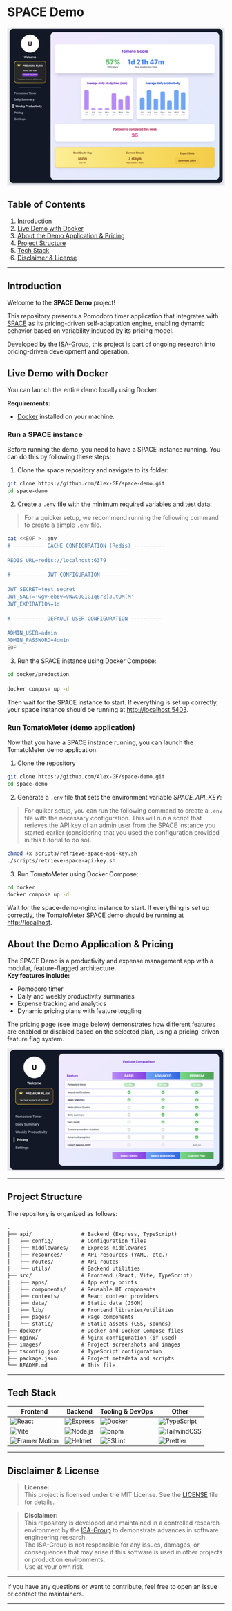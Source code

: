 # SPACE Demo

![Analytics View](images/analytics-view.png)

## Table of Contents

1. [Introduction](#introduction)
2. [Live Demo with Docker](#live-demo-with-docker)
3. [About the Demo Application & Pricing](#about-the-demo-application--pricing)
4. [Project Structure](#project-structure)
5. [Tech Stack](#tech-stack)
6. [Disclaimer & License](#disclaimer--license)

---

## Introduction

Welcome to the **SPACE Demo** project!  

This repository presents a Pomodoro timer application that integrates with [SPACE](https://github.com/Alex-GF/space) as its pricing-driven self-adaptation engine, enabling dynamic behavior based on variability induced by its pricing model.

Developed by the [ISA-Group](https://github.com/isa-group), this project is part of ongoing research into pricing-driven development and operation.

## Live Demo with Docker

You can launch the entire demo locally using Docker.

**Requirements:**  
- [Docker](https://www.docker.com/get-started) installed on your machine.

### Run a SPACE instance

Before running the demo, you need to have a SPACE instance running. You can do this by following these steps:

1. Clone the space repository and navigate to its folder:

```bash
git clone https://github.com/Alex-GF/space-demo.git
cd space-demo
```

2. Create a `.env` file with the minimum required variables and test data:

> For a quicker setup, we recommend running the following command to create a simple `.env` file.

```bash
cat <<EOF > .env
# ---------- CACHE CONFIGURATION (Redis) ----------

REDIS_URL=redis://localhost:6379

# ---------- JWT CONFIGURATION ----------

JWT_SECRET=test_secret
JWT_SALT='wgv~eb6v=VWwC9GIG1q6rZ]J.tUM(M'
JWT_EXPIRATION=1d

# ---------- DEFAULT USER CONFIGURATION ----------

ADMIN_USER=admin
ADMIN_PASSWORD=4dm1n
EOF
```

3. Run the SPACE instance using Docker Compose:

```bash
cd docker/production

docker compose up -d
```

Then wait for the SPACE instance to start. If everything is set up correctly, your space instance should be running at [http://localhost:5403](http://localhost:5403/api/v1/healthcheck).

### Run TomatoMeter (demo application)

Now that you have a SPACE instance running, you can launch the TomatoMeter demo application.

1. Clone the repository

```bash
git clone https://github.com/Alex-GF/space-demo.git
cd space-demo
```

2. Generate a `.env` file that sets the environment variable *SPACE_API_KEY*:

> For quiker setup, you can run the following command to create a `.env` file with the necessary configuration. This will run a script that rerieves the API key of an admin user from the SPACE instance you started earlier (considering that you used the configuration provided in this tutorial to do so).

```bash
chmod +x scripts/retrieve-space-api-key.sh
./scripts/retrieve-space-api-key.sh
```

3. Run TomatoMeter using Docker Compose:

```bash
cd docker
docker compose up -d
```

Wait for the space-demo-nginx instance to start. If everything is set up correctly, the TomatoMeter SPACE demo should be running at [http://localhost](http://localhost).

## About the Demo Application & Pricing

The SPACE Demo is a productivity and expense management app with a modular, feature-flagged architecture.  
**Key features include:**
- Pomodoro timer
- Daily and weekly productivity summaries
- Expense tracking and analytics
- Dynamic pricing plans with feature toggling

The pricing page (see image below) demonstrates how different features are enabled or disabled based on the selected plan, using a pricing-driven feature flag system.

![Pricing Plans](images/pricing-plans.png)

---

## Project Structure

The repository is organized as follows:

```
.
├── api/                # Backend (Express, TypeScript)
│   ├── config/         # Configuration files
│   ├── middlewares/    # Express middlewares
│   ├── resources/      # API resources (YAML, etc.)
│   ├── routes/         # API routes
│   └── utils/          # Backend utilities
├── src/                # Frontend (React, Vite, TypeScript)
│   ├── apps/           # App entry points
│   ├── components/     # Reusable UI components
│   ├── contexts/       # React context providers
│   ├── data/           # Static data (JSON)
│   ├── lib/            # Frontend libraries/utilities
│   ├── pages/          # Page components
│   └── static/         # Static assets (CSS, sounds)
├── docker/             # Docker and Docker Compose files
├── nginx/              # Nginx configuration (if used)
├── images/             # Project screenshots and images
├── tsconfig.json       # TypeScript configuration
├── package.json        # Project metadata and scripts
└── README.md           # This file
```

---

## Tech Stack

<div align="center">

| Frontend         | Backend         | Tooling & DevOps      | Other                |
|------------------|----------------|-----------------------|----------------------|
| ![React](https://img.shields.io/badge/-React-61DAFB?logo=react&logoColor=white&style=for-the-badge) | ![Express](https://img.shields.io/badge/-Express-000?logo=express&logoColor=white&style=for-the-badge) | ![Docker](https://img.shields.io/badge/-Docker-2496ED?logo=docker&logoColor=white&style=for-the-badge) | ![TypeScript](https://img.shields.io/badge/-TypeScript-3178C6?logo=typescript&logoColor=white&style=for-the-badge) |
| ![Vite](https://img.shields.io/badge/-Vite-646CFF?logo=vite&logoColor=white&style=for-the-badge) | ![Node.js](https://img.shields.io/badge/-Node.js-339933?logo=node.js&logoColor=white&style=for-the-badge) | ![pnpm](https://img.shields.io/badge/-pnpm-F69220?logo=pnpm&logoColor=white&style=for-the-badge) | ![TailwindCSS](https://img.shields.io/badge/-TailwindCSS-06B6D4?logo=tailwindcss&logoColor=white&style=for-the-badge) |
| ![Framer Motion](https://img.shields.io/badge/-Framer%20Motion-EF008F?logo=framer&logoColor=white&style=for-the-badge) | ![Helmet](https://img.shields.io/badge/-Helmet-000?logo=helmet&logoColor=white&style=for-the-badge) | ![ESLint](https://img.shields.io/badge/-ESLint-4B32C3?logo=eslint&logoColor=white&style=for-the-badge) | ![Prettier](https://img.shields.io/badge/-Prettier-F7B93E?logo=prettier&logoColor=white&style=for-the-badge) |

</div>

---

## Disclaimer & License

> **License:**  
> This project is licensed under the MIT License. See the [LICENSE](LICENSE) file for details.

> **Disclaimer:**  
> This repository is developed and maintained in a controlled research environment by the [ISA-Group](https://isa-group.es) to demonstrate advances in software engineering research.  
> The ISA-Group is not responsible for any issues, damages, or consequences that may arise if this software is used in other projects or production environments.  
> Use at your own risk.

---

If you have any questions or want to contribute, feel free to open an issue or contact the maintainers.

---

